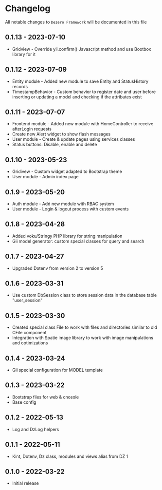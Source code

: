 # Changelog

All notable changes to `Dezero Framework` will be documented in this file

## 0.1.13 - 2023-07-10

- Gridview - Override yii.confirm() Javascript method and use Bootbox library for it

## 0.1.12 - 2023-07-09

- Entity module - Added new module to save Entity and StatusHistory records
- TimestampBehavior - Custom behavior to register date and user before inserting or updating a model and checking if the attributes exist

## 0.1.11 - 2023-07-07

- Frontend module - Added new module with HomeController to receive afterLogin requests
- Create new Alert widget to show flash messages
- User module - Create & update pages using services classes
- Status buttons: Disable, enable and delete

## 0.1.10 - 2023-05-23

- Gridivew - Custom widget adapted to Bootstrap theme
- User module - Admin index page

## 0.1.9 - 2023-05-20

- Auth module - Add new module with RBAC system
- User module - Login & logout process with custom events

## 0.1.8 - 2023-04-28

- Added voku/Stringy PHP library for string manipulation
- Gii model generator: custom special classes for query and search

## 0.1.7 - 2023-04-27

- Upgraded Dotenv from version 2 to version 5

## 0.1.6 - 2023-03-31

- Use custom DbSession class to store session data in the database table "user_session"

## 0.1.5 - 2023-03-30

- Created special class File to work with files and directories similar to old CFile component
- Integration with Spatie image library to work with image manipulations and optimizations

## 0.1.4 - 2023-03-24

- Gii special configuration for MODEL template

## 0.1.3 - 2023-03-22

- Bootstrap files for web & cnosole 
- Base config

## 0.1.2 - 2022-05-13

- Log and DzLog helpers

## 0.1.1 - 2022-05-11

- Kint, Dotenv, Dz class, modules and views alias from DZ 1

## 0.1.0 - 2022-03-22

- Initial release
